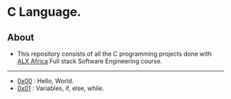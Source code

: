 # C Language.

## About

- This repository consists of all the C programming projects done with [ALX Africa](https://www.alxafrica.com/) Full stack Software Engineering course.

---

- [0x00](./0x00-hello_world) : Hello, World.
- [0x01](./0x01-variables_if_else_while) : Variables, if, else, while.
